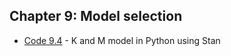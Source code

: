 ## Chapter 9: Model selection

- [Code 9.4](https://github.com/astrobayes/BMAD/blob/master/chapter_9/code_9.4.py) - K and M model in Python using Stan
